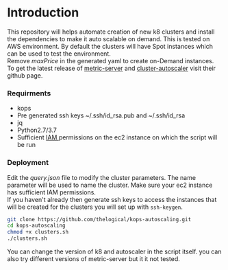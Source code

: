 # Introduction

This repository will helps automate creation of new k8 clusters and install the dependencies to make it auto scalable on demand. This is tested on AWS environment.
By default the clusters will have Spot instances which can be used to test the environment.<br>
Remove *maxPrice* in the generated yaml to create on-Demand instances.<br>
To get the latest release of [metric-server](https://github.com/kubernetes-sigs/metrics-server) and [cluster-autoscaler](https://github.com/kubernetes/autoscaler/tree/master/cluster-autoscaler) visit their github page.


### Requirments

* kops
* Pre generated ssh keys ~/.ssh/id_rsa.pub and ~/.ssh/id_rsa 
* jq
* Python2.7/3.7
* Sufficient [ IAM ](https://aws.amazon.com/blogs/opensource/deploying-aws-iam-authenticator-kubernetes-kops/) permissions on the ec2 instance on which the script will be run


### Deployment

Edit the *query.json* file to modify the cluster parameters.
The name parameter will be used to name the cluster.
Make sure your ec2 instance has sufficient IAM permissions.<br>
If you haven't already then generate ssh keys to access the instances that will be created for the clusters you will set up  with `ssh-keygen`.<br>


```bash
git clone https://github.com/thelogical/kops-autoscaling.git
cd kops-autoscaling
chmod +x clusters.sh
./clusters.sh
```

You can change the version of k8 and autoscaler in the script itself.
you can also try different versions of metric-server but it it not tested.
